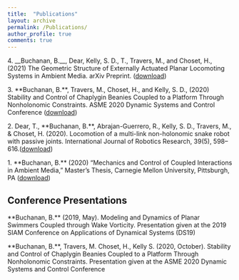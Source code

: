 ```yaml
---
title:  "Publications"
layout: archive
permalink: /Publications/
author_profile: true
comments: true
---
```


<p>4. __Buchanan, B.__, Dear, Kelly, S. D., T., Travers, M., and Choset, H., (2021) The Geometric Structure of Externally Actuated Planar Locomoting Systems in Ambient Media. arXiv Preprint. (<a href="https://arxiv.org/abs/2108.06442">download</a>)</p>

<p>3. **Buchanan, B.**, Travers, M., Choset, H., and Kelly, S. D., (2020) Stability and Control of Chaplygin Beanies Coupled to a Platform Through Nonholonomic Constraints. ASME 2020 Dynamic Systems and Control Conference (<a href="http://biorobotics.ri.cmu.edu/papers/paperUploads/buchanan2020v2.pdf">download</a>)</p>

<p>2. Dear, T., **Buchanan, B.**, Abrajan-Guerrero, R., Kelly, S. D., Travers, M., & Choset, H. (2020). Locomotion of a multi-link non-holonomic snake robot with passive joints. International Journal of Robotics Research, 39(5), 598–616.(<a href="http://biorobotics.ri.cmu.edu/papers/paperUploads/dear2020.pdf">download</a>)</p>

<p>1. **Buchanan, B.**  (2020)  “Mechanics  and  Control  of  Coupled  Interactions  in  Ambient  Media,”  Master’s Thesis, Carnegie Mellon University, Pittsburgh, PA (<a href="{{ site.baseurl }}/viewable/Blake_Buchanan_Master_Thesis.pdf" target="_blank">download</a>)</p>

## Conference Presentations
<p>**Buchanan, B.** (2019, May). Modeling and Dynamics of Planar Swimmers Coupled through Wake Vorticity.  Presentation given at the 2019 SIAM Conference on Applications of Dynamical Systems (DS19) </p>

<p>**Buchanan, B.**, Travers, M. Choset, H., Kelly S. (2020, October). Stability and Control of Chaplygin Beanies Coupled to a Platform Through Nonholonomic Constraints.  Presentation given at the ASME 2020 Dynamic Systems and Control Conference</p>
